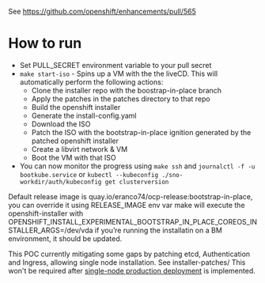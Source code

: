 See https://github.com/openshift/enhancements/pull/565

# How to run
- Set PULL_SECRET environment variable to your pull secret
- `make start-iso` - Spins up a VM with the the liveCD. This will automatically perform the following actions:
	- Clone the installer repo with the boostrap-in-place branch
	- Apply the patches in the patches directory to that repo
	- Build the openshift installer
	- Generate the install-config.yaml 
	- Download the ISO
	- Patch the ISO with the bootstrap-in-place ignition generated by the patched openshift installer
	- Create a libvirt network & VM
	- Boot the VM with that ISO
- You can now monitor the progress using `make ssh` and `journalctl -f -u bootkube.service` or `kubectl --kubeconfig ./sno-workdir/auth/kubeconfig get clusterversion`

Default release image is quay.io/eranco74/ocp-release:bootstrap-in-place, you can override it using RELEASE_IMAGE env var
make will execute the openshift-installer with OPENSHIFT_INSTALL_EXPERIMENTAL_BOOTSTRAP_IN_PLACE_COREOS_INSTALLER_ARGS=/dev/vda
if you’re running the installatin on a BM environment, it should be updated.

This POC currently mitigating some gaps by patching etcd, Authentication and Ingress, allowing single node installation.
See installer-patches/
This won't be required after [single-node production deployment](https://github.com/openshift/enhancements/pull/560) is implemented.
